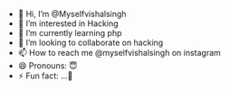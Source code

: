 - 👋 Hi, I’m @Myselfvishalsingh
- 👀 I’m interested in Hacking
- 🌱 I’m currently learning php
- 💞️ I’m looking to collaborate on hacking
- 📫 How to reach me @myselfvishalsingh on instagram
- 😄 Pronouns: 😇
- ⚡ Fun fact: ...🥃

<!---
Myselfvishalsingh/Myselfvishalsingh is a ✨ special ✨ repository because its `README.md` (this file) appears on your GitHub profile.
You can click the Preview link to take a look at your changes.
--->
